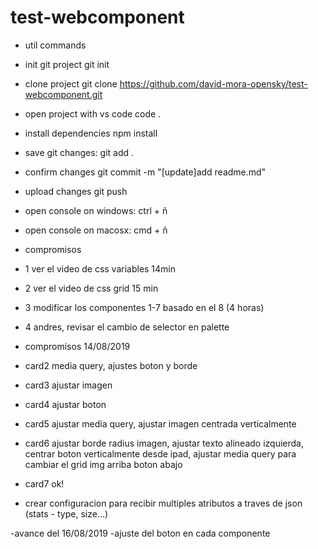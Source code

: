 # test-webcomponent



- util commands

- init git project
git init

- clone project
git clone https://github.com/david-mora-opensky/test-webcomponent.git

- open project with vs code
code .

- install dependencies
npm install

- save git changes:
git add .

- confirm changes
git commit -m "[update]add readme.md"

- upload changes
git push

- open console on windows:
ctrl + ñ

- open console on macosx:
cmd + ñ

- compromisos

- 1 ver el video de css variables 14min
- 2 ver el video de css grid 15 min
- 3 modificar los componentes 1-7 basado en el 8 (4 horas)
- 4 andres, revisar el cambio de selector en palette

- compromisos 14/08/2019
- card2  media query, ajustes boton y borde
- card3 ajustar imagen
- card4 ajustar boton
- card5 ajustar media query, ajustar imagen centrada verticalmente
- card6 ajustar borde radius imagen, ajustar texto alineado izquierda, centrar boton verticalmente desde ipad, ajustar media query para cambiar el grid img arriba boton abajo
- card7 ok!

- crear configuracion para recibir multiples atributos a traves de json (stats - type, size...)

-avance del 16/08/2019
-ajuste del boton en cada componente


